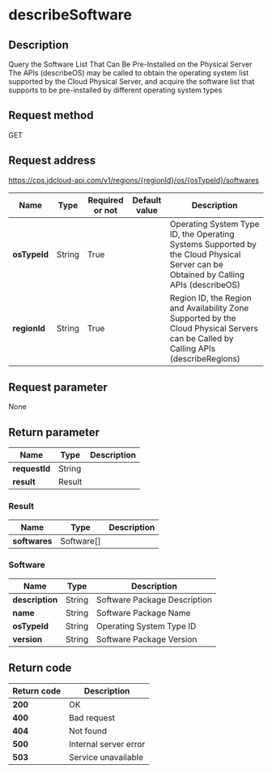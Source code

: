 # describeSoftware


## Description
Query the Software List That Can Be Pre-Installed on the Physical Server<br/>
The APIs (describeOS) may be called to obtain the operating system list supported by the Cloud Physical Server, and acquire the software list that supports to be pre-installed by different operating system types<br/>


## Request method
GET

## Request address
https://cps.jdcloud-api.com/v1/regions/{regionId}/os/{osTypeId}/softwares

|Name|Type|Required or not|Default value|Description|
|---|---|---|---|---|
|**osTypeId**|String|True||Operating System Type ID, the Operating Systems Supported by the Cloud Physical Server can be Obtained by Calling APIs (describeOS)|
|**regionId**|String|True||Region ID, the Region and Availability Zone Supported by the Cloud Physical Servers can be Called by Calling APIs (describeRegions)|

## Request parameter
None


## Return parameter
|Name|Type|Description|
|---|---|---|
|**requestId**|String||
|**result**|Result||


### Result
|Name|Type|Description|
|---|---|---|
|**softwares**|Software[]||
### Software
|Name|Type|Description|
|---|---|---|
|**description**|String|Software Package Description|
|**name**|String|Software Package Name|
|**osTypeId**|String|Operating System Type ID|
|**version**|String|Software Package Version|

## Return code
|Return code|Description|
|---|---|
|**200**|OK|
|**400**|Bad request|
|**404**|Not found|
|**500**|Internal server error|
|**503**|Service unavailable|
